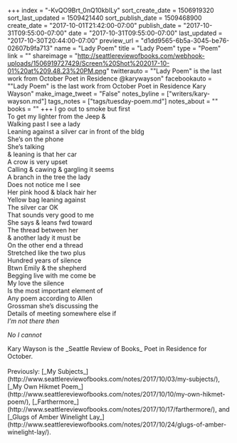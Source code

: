 +++
index = "-KvQO9Brt_0nQ10kbILy"
sort_create_date = 1506919320
sort_last_updated = 1509421440
sort_publish_date = 1509468900
create_date = "2017-10-01T21:42:00-07:00"
publish_date = "2017-10-31T09:55:00-07:00"
date = "2017-10-31T09:55:00-07:00"
last_updated = "2017-10-30T20:44:00-07:00"
preview_url = "d1dd9565-6b5a-3045-be76-02607b9fa713"
name = "Lady Poem"
title = "Lady Poem"
type = "Poem"
link = ""
shareimage = "http://seattlereviewofbooks.com/webhook-uploads/1506919727429/Screen%20Shot%202017-10-01%20at%209.48.23%20PM.png"
twitterauto = "\"Lady Poem\" is the last work from October Poet in Residence @karywayson"
facebookauto = "\"Lady Poem\" is the last work from October Poet in Residence Kary Wayson"
make_image_tweet = "False"
notes_byline = ["writers/kary-wayson.md"]
tags_notes = ["tags/tuesday-poem.md"]
notes_about = ""
books = ""
+++
I go out to smoke but first<br>
To get my lighter from the Jeep &amp;<br>
Walking past I see a lady<br>
Leaning against a silver car in front of the bldg<br>
She’s on the phone<br>
She’s talking<br>
&amp; leaning is that her car<br> 
A crow is very upset<br>
Calling &amp; cawing &amp; gargling it seems<br>
A branch in the tree the lady<br>
Does not notice me I see<br>
Her pink hood &amp; black hair her<br>
Yellow bag leaning against<br>
The silver car OK<br>
That sounds very good to me<br>
She says &amp; leans fwd toward<br>
The thread between her<br>
&amp; another lady it must be<br> 
On the other end a thread<br>
Stretched like the two plus<br>
Hundred years of silence<br> 
Btwn Emily &amp; the shepherd<br> 
Begging live with me come be<br>
My love the silence<br>
Is the most important element of<br>
Any poem according to Allen<br>
Grossman she’s discussing the<br>
Details of meeting somewhere else if<br>
_I’m not there then_  

_No I cannot_

<p class="poem-footer">Kary Wayson is the _Seattle Review of Books_ Poet in Residence for October.<br><br>Previously: [_My Subjects_](http://www.seattlereviewofbooks.com/notes/2017/10/03/my-subjects/), [_My Own Hikmet Poem_](http://www.seattlereviewofbooks.com/notes/2017/10/10/my-own-hikmet-poem/), [_Farthermore_](http://www.seattlereviewofbooks.com/notes/2017/10/17/farthermore/), and [_Glugs of Amber Winelight Lay_](http://www.seattlereviewofbooks.com/notes/2017/10/24/glugs-of-amber-winelight-lay/).</p>